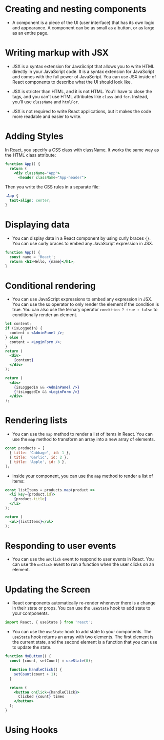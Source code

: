 # Creating and nesting components

* A component is a piece of the UI (user interface) that has its own logic and appearance. A component can be as small as a button, or as large as an entire page.

# Writing markup with JSX

* JSX is a syntax extension for JavaScript that allows you to write HTML directly in your JavaScript code. It is a syntax extension for JavaScript and comes with the full power of JavaScript. You can use JSX inside of React components to describe what the UI should look like.

* JSX is stricter than HTML, and it is not HTML. You'll have to close the tags, and you can't use HTML attributes like `class` and `for`. Instead, you'll use `className` and `htmlFor`.

* JSX is not required to write React applications, but it makes the code more readable and easier to write.

# Adding Styles

In React, you specify a CSS class with className. It works the same way as the HTML class attribute:

```jsx
function App() {
  return (
    <div className="App">
      <header className="App-header">
```

Then you write the CSS rules in a separate file:

```css
.App {
  text-align: center;
}
```

# Displaying data

* You can display data in a React component by using curly braces `{}`. You can use curly braces to embed any JavaScript expression in JSX.

```jsx
function App() {
  const name = 'React';
  return <h1>Hello, {name}</h1>;
}
```

# Conditional rendering

* You can use JavaScript expressions to embed any expression in JSX. You can use the `&&` operator to only render the element if the condition is true. You can also use the ternary operator `condition ? true : false` to conditionally render an element.

```jsx
let content;
if (isLoggedIn) {
  content = <AdminPanel />;
} else {
  content = <LoginForm />;
}
return (
  <div>
    {content}
  </div>
);
```

```jsx
return (
  <div>
    {isLoggedIn && <AdminPanel />}
    {!isLoggedIn && <LoginForm />}
  </div>
);
```

# Rendering lists

* You can use the `map` method to render a list of items in React. You can use the `map` method to transform an array into a new array of elements.

```jsx
const products = [
  { title: 'Cabbage', id: 1 },
  { title: 'Garlic', id: 2 },
  { title: 'Apple', id: 3 },
];
```

* Inside your component, you can use the `map` method to render a list of items:

```jsx
const listItems = products.map(product =>
  <li key={product.id}>
    {product.title}
  </li>
);

return (
  <ul>{listItems}</ul>
);
```

# Responding to user events

* You can use the `onClick` event to respond to user events in React. You can use the `onClick` event to run a function when the user clicks on an element.

# Updating the Screen

* React components automatically re-render whenever there is a change in their state or props. You can use the `useState` hook to add state to your components.

```jsx
import React, { useState } from 'react';
```

* You can use the `useState` hook to add state to your components. The `useState` hook returns an array with two elements. The first element is the current state, and the second element is a function that you can use to update the state.

```jsx
function MyButton() {
  const [count, setCount] = useState(0);

  function handleClick() {
    setCount(count + 1);
  }

  return (
    <button onClick={handleClick}>
      Clicked {count} times
    </button>
  );
}
```

# Using Hooks

